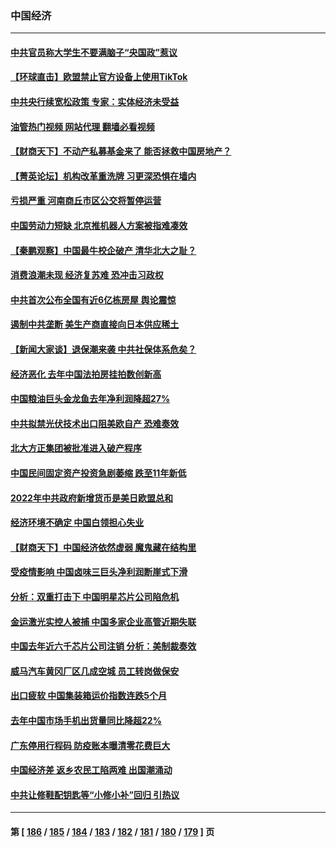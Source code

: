 ### 中国经济
---
#### [中共官员称大学生不要满脑子“央国政”惹议](../../pages/ncid283/n13937222.md?02242045) 
#### [【环球直击】欧盟禁止官方设备上使用TikTok](../../pages/ncid283/n13936803.md?02242045) 
#### [中共央行续宽松政策 专家：实体经济未受益](../../pages/ncid283/n13936702.md?02242045) 
#### [油管热门视频 网站代理 翻墙必看视频](http://138.2.39.72:81/youtube.html?epic-marker?02242045)
#### [【财商天下】不动产私募基金来了 能否拯救中国房地产？](../../pages/ncid283/n13936928.md?02242045) 
#### [【菁英论坛】机构改革重洗牌 习更深恐惧在墙内](../../pages/ncid283/n13936676.md?02242045) 
#### [亏损严重 河南商丘市区公交将暂停运营](../../pages/ncid283/n13936347.md?02242045) 
#### [中国劳动力短缺 北京推机器人方案被指难凑效](../../pages/ncid283/n13935400.md?02242045) 
#### [【秦鹏观察】中国最牛校企破产 清华北大之耻？](../../pages/ncid283/n13935966.md?02242045) 
#### [消费浪潮未现 经济复苏难 恐冲击习政权](../../pages/ncid283/n13935209.md?02242045) 
#### [中共首次公布全国有近6亿栋房屋 舆论震惊](../../pages/ncid283/n13935889.md?02242045) 
#### [遏制中共垄断 美生产商直接向日本供应稀土](../../pages/ncid283/n13935770.md?02242045) 
#### [【新闻大家谈】退保潮来袭 中共社保体系危矣？](../../pages/ncid283/n13935718.md?02242045) 
#### [经济恶化 去年中国法拍房挂拍数创新高](../../pages/ncid283/n13935146.md?02242045) 
#### [中国粮油巨头金龙鱼去年净利润降超27%](../../pages/ncid283/n13934983.md?02242045) 
#### [中共拟禁光伏技术出口阻美欧自产 恐难奏效](../../pages/ncid283/n13934909.md?02242045) 
#### [北大方正集团被批准进入破产程序](../../pages/ncid283/n13934678.md?02242045) 
#### [中国民间固定资产投资急剧萎缩 跌至11年新低](../../pages/ncid283/n13934355.md?02242045) 
#### [2022年中共政府新增货币是美日欧盟总和](../../pages/ncid283/n13934327.md?02242045) 
#### [经济环境不确定 中国白领担心失业](../../pages/ncid283/n13934104.md?02242045) 
#### [【财商天下】中国经济依然虚弱 魔鬼藏在结构里](../../pages/ncid283/n13933670.md?02242045) 
#### [受疫情影响 中国卤味三巨头净利润断崖式下滑](../../pages/ncid283/n13933633.md?02242045) 
#### [分析：双重打击下 中国明星芯片公司陷危机](../../pages/ncid283/n13929277.md?02242045) 
#### [金运激光实控人被捕 中国多家企业高管近期失联](../../pages/ncid283/n13932935.md?02242045) 
#### [中国去年近六千芯片公司注销 分析：美制裁奏效](../../pages/ncid283/n13932734.md?02242045) 
#### [威马汽车黄冈厂区几成空城 员工转岗做保安](../../pages/ncid283/n13932556.md?02242045) 
#### [出口疲软 中国集装箱运价指数连跌5个月](../../pages/ncid283/n13932463.md?02242045) 
#### [去年中国市场手机出货量同比降超22%](../../pages/ncid283/n13932309.md?02242045) 
#### [广东停用行程码 防疫账本曝清零花费巨大](../../pages/ncid283/n13932226.md?02242045) 
#### [中国经济差 返乡农民工陷两难 出国潮涌动](../../pages/ncid283/n13931944.md?02242045) 
#### [中共让修鞋配钥匙等“小修小补”回归 引热议](../../pages/ncid283/n13931919.md?02242045) 

---
#### 第 [ [186](./186.md?02242045) / [185](./185.md?02242045) / [184](./184.md?02242045) / [183](./183.md?02242045) / [182](./182.md?02242045) / [181](./181.md?02242045) / [180](./180.md?02242045) / [179](./179.md?02242045) ] 页
